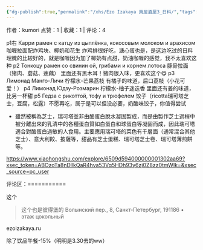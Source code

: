 ```yaml
---
{"dg-publish":true,"permalink":"/xhs/Ezo Izakaya 夷居酒屋3_日料/","tags":["rednote","圣彼得堡"],"created":"2025-03-17T22:00:32.454+08:00","updated":"2025-03-19T21:47:03.808+08:00"}
---
```


作者：kumori
点赞：1   |   收藏：1   |   评论：4

p1右 Карри рамен с катцу из цыплёнка, кокосовым молоком и арахисом 咖喱拉面配炸鸡块、椰奶和花生 炸鸡排很好吃，溏心蛋也是，是这边吃过的日料理腌的比较好的，就是咖喱因为加了椰奶有点甜，奶油咖喱的感觉，我不太喜欢这种
p2 Тонкоцу рамен со свинин ой, грибами и корнем лотоса 豚骨拉面（猪肉、蘑菇、莲藕） 里面还有黑木耳！猪肉很入味，更喜欢这个😋
p3 Лимонад Манго-Личи 柠檬水-芒果荔枝 有橘子的味道，后口荔枝（小花可爱！）
p4 Лимонад Юдзу-Розмарин 柠檬水-柚子迷迭香 里面还有姜的味道，比另一杯甜
p5 Гедза с рикоттой, тофу и трюфелем 饺子（ricotta瑞可塔芝士，豆腐，松露）不愿再吃，属于是可以但没必要，奶酪味饺子，你值得尝试
* 雖然被稱為芝士，瑞可塔並非由酪蛋白脫水凝固製成，而是由製作芝士過程中被分離出來的乳清中的各種蛋白質如白蛋白和球蛋白等凝固而成，因此瑞可塔適合對酪蛋白過敏的人食用。主要應用瑞可塔的菜色有千層面（通常混合其他芝士）、意大利餃、披薩等，甜品有芝士蛋糕、瑞可塔芝士卷、瑞可塔薄煎餅等。

https://www.xiaohongshu.com/explore/6509d594000000001302aa69?xsec_token=ABOzoTa8nDllkQaR4hva53Vq5HDh93y6zj0Z8zz0tmWIk=&xsec_source=pc_user

评论区：===========

这个

> 这个也是彼得堡的 Волынский пер., 8, Санкт-Петербург, 191186 • этаж цокольный

ezoizakaya.ru

除了饮品午餐-15%（明明是3.30去的ww）